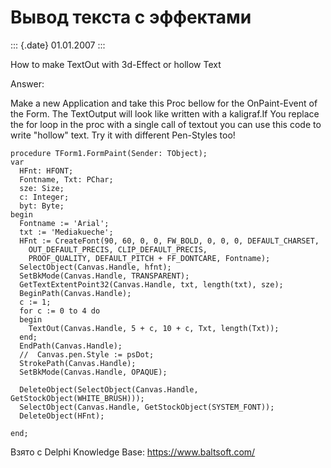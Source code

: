 Вывод текста с эффектами
========================

::: {.date}
01.01.2007
:::

How to make TextOut with 3d-Effect or hollow Text

Answer:

Make a new Application and take this Proc bellow for the OnPaint-Event
of the Form. The TextOutput will look like written with a kaligraf.If
You replace the for loop in the proc with a single call of textout you
can use this code to write \"hollow\" text. Try it with different
Pen-Styles too!

    procedure TForm1.FormPaint(Sender: TObject);
    var
      HFnt: HFONT;
      Fontname, Txt: PChar;
      sze: Size;
      c: Integer;
      byt: Byte;
    begin
      Fontname := 'Arial';
      txt := 'Mediakueche';
      HFnt := CreateFont(90, 60, 0, 0, FW_BOLD, 0, 0, 0, DEFAULT_CHARSET,
        OUT_DEFAULT_PRECIS, CLIP_DEFAULT_PRECIS,
        PROOF_QUALITY, DEFAULT_PITCH + FF_DONTCARE, Fontname);
      SelectObject(Canvas.Handle, hfnt);
      SetBkMode(Canvas.Handle, TRANSPARENT);
      GetTextExtentPoint32(Canvas.Handle, txt, length(txt), sze);
      BeginPath(Canvas.Handle);
      c := 1;
      for c := 0 to 4 do
      begin
        TextOut(Canvas.Handle, 5 + c, 10 + c, Txt, length(Txt));
      end;
      EndPath(Canvas.Handle);
      //  Canvas.pen.Style := psDot;
      StrokePath(Canvas.Handle);
      SetBkMode(Canvas.Handle, OPAQUE);
     
      DeleteObject(SelectObject(Canvas.Handle, GetStockObject(WHITE_BRUSH)));
      SelectObject(Canvas.Handle, GetStockObject(SYSTEM_FONT));
      DeleteObject(HFnt);
     
    end;

Взято с Delphi Knowledge Base: <https://www.baltsoft.com/>
